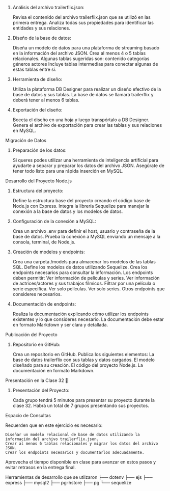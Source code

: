 
1. Análisis del archivo trailerflix.json:

    Revisa el contenido del archivo trailerflix.json que se utilizó en las primera entrega.
    Analiza todas sus propiedades para identificar las entidades y sus relaciones.

2. Diseño de la base de datos:

    Diseña un modelo de datos para una plataforma de streaming basado en la información del archivo JSON.
    Crea al menos 4 o 5 tablas relacionales. Algunas tablas sugeridas son:
        contenido
        categorías
        géneros
        actores
    Incluye tablas intermedias para conectar algunas de estas tablas entre sí.

3. Herramienta de diseño:

    Utiliza la plataforma DB Designer para realizar un diseño efectivo de la base de datos y sus tablas.
    La base de datos se llamará trailerflix y deberá tener al menos 6 tablas.

4. Exportación del diseño:

    Boceta el diseño en una hoja y luego transpórtalo a DB Designer.
    Genera el archivo de exportación para crear las tablas y sus relaciones en MySQL.

Migración de Datos
1. Preparación de los datos:

    Si queres podes utilizar una herramienta de inteligencia artificial para ayudarte a separar y preparar los datos del archivo JSON.
    Asegúrate de tener todo listo para una rápida inserción en MySQL.

Desarrollo del Proyecto Node.js
1. Estructura del proyecto:

    Define la estructura base del proyecto creando el código base de Node.js con Express.
    Integra la librería Sequelize para manejar la conexión a la base de datos y los modelos de datos.

2. Configuración de la conexión a MySQL:

    Crea un archivo .env para definir el host, usuario y contraseña de la base de datos.
    Prueba la conexión a MySQL enviando un mensaje a la consola, terminal, de Node.js.

3. Creación de modelos y endpoints:

    Crea una carpeta /models para almacenar los modelos de las tablas SQL.
    Define los modelos de datos utilizando Sequelize.
    Crea los endpoints necesarios para consultar la información. Los endpoints deben permitir:
        Ver información de películas y series.
        Ver información de actrices/actores y sus trabajos fílmicos.
        Filtrar por una película o serie específica.
        Ver solo películas.
        Ver solo series.
        Otros endpoints que consideres necesarios.

4. Documentación de endpoints:

    Realiza la documentación explicando cómo utilizar los endpoints existentes y lo que consideres necesario.
    La documentación debe estar en formato Markdown y ser clara y detallada.

Publicación del Proyecto
1. Repositorio en GitHub:

    Crea un repositorio en GitHub. 
    Publica los siguientes elementos:
        La base de datos trailerflix con sus tablas y datos cargados.
        El modelo diseñado para su creación.
        El código del proyecto Node.js.
        La documentación en formato Markdown.

Presentación en la Clase 32 🤝
1. Presentación del Proyecto:

    Cada grupo tendrá 5 minutos para presentar su proyecto durante la clase 32.
    Habrá un total de 7 grupos presentando sus proyectos.

Espacio de Consultas

Recuerden que en este ejercicio es necesario:

    Diseñar un modelo relacional de base de datos utilizando la información del archivo trailerflix.json.
    Crear al menos 6 tablas relacionales y migrar los datos del archivo JSON.
    Crear los endpoints necesarios y documentarlos adecuadamente.

Aprovecha el tiempo disponible en clase para avanzar en estos pasos y evitar retrasos en la entrega final.

Herramientas de desarrollo que se utilzaron 
├── dotenv
├── ejs
├── express
├── mysql2
├── pg-hstore
├── pg
└── sequelize
